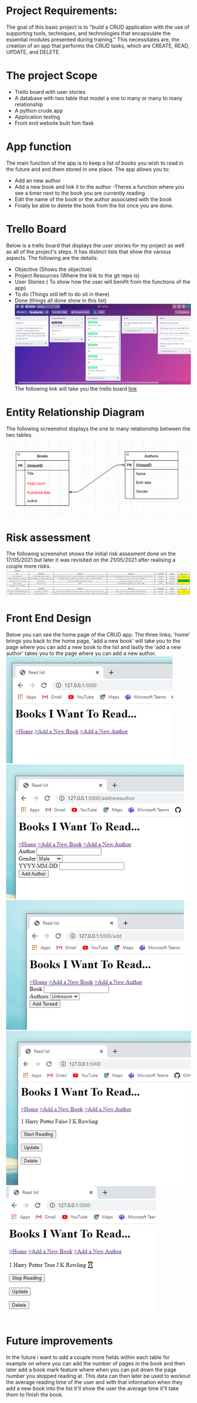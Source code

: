 # Project Requirements:
The goal of this basic project is to "build a CRUD application with the use of supporting tools, techniques, and technologies that encapsulate the essential modules presented during training." This necessitates are, the creation of an app that performs the CRUD tasks, which are CREATE, READ, UPDATE, and DELETE.

# The project Scope
- Trello board with user stories
- A database with two table that model a one to many or many to many relationship 
- A python crude app 
- Application testing 
- Front end website built fom flask

# App function
The main function of the app is to keep a list of books you wish to read in the future and and them stored in one place. The app allows you to:
- Add an new author
- Add a new book and link it to the author
-Theres a function where you see a timer next to the book you are currently reading 
- Edit the name of the book or the author associated with the book 
- Finally be able to delete the book from the list once you are done.

# Trello Board
Below is a trello board that displays the user stories for my project as well as all of the project's steps. It has distinct lists that show the various aspects. The following are the details:
- Objective (Shows the objective)
- Project Resources (Where the link to the git repo is)
- User Stories ( To show how the user will benifit from the functions of the app)
- To do (Things still left to do sit in there)
- Done (things all done show in this list)
![Pic](https://github.com/Dpatel1998/To-read-list/blob/main/Images%20for%20read%20me/New%20trello.PNG)
The following link will take you the trello board [link](https://trello.com/b/yFrmtIaw/reading-list) 

# Entity Relationship Diagram 
The following screenshot displays the one to many relationship between the two tables. 
![Pic](https://github.com/Dpatel1998/To-read-list/blob/main/Images%20for%20read%20me/ERD.PNG)
# Risk assessment
The following screenshot shows the initial risk assesment done on the 17/05/2021 but later it was revisited on the 21/05/2021 after realising a couple more risks.
![Pic](https://github.com/Dpatel1998/To-read-list/blob/main/Images%20for%20read%20me/Risk%20assesement.PNG)
# Front End Design
Below you can see the home page of the CRUD app. The three links; 'home' brings you back to the home page, 'add a new book' will take you to the page where you can add a new book to the list and lastly the 'add a new author' takes you to the page where yu can add a new author.
![Pic](https://github.com/Dpatel1998/To-read-list/blob/main/Images%20for%20read%20me/Home%20Page.PNG)
![Pic](https://github.com/Dpatel1998/To-read-list/blob/main/Images%20for%20read%20me/Adding%20author.PNG)
![Pic](https://github.com/Dpatel1998/To-read-list/blob/main/Images%20for%20read%20me/Adding%20a%20new%20book.PNG)
![Pic](https://github.com/Dpatel1998/To-read-list/blob/main/Images%20for%20read%20me/new%20home%20page.PNG)
![Pic](https://github.com/Dpatel1998/To-read-list/blob/main/Reading.PNG)
# Future improvements 
In the future i want to add a couple more fields within each table for example on where you can add the number of pages in the book and then later add a book mark feature where when you can put down the page number you stopped reading at. This data can then later be used to workout the average reading time of the user and with that information when they add a new book into the list it'll show the user the average time it'll take them to finish the book.
